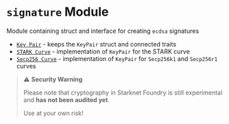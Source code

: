 # `signature` Module

Module containing struct and interface for creating `ecdsa` signatures

* [`Key Pair`](signature/key_pair.md) - keeps the `KeyPair` struct and connected traits
* [`STARK Curve`](signature/stark_curve.md) - implementation of `KeyPair` for the STARK curve
* [`Secp256 Curve`](signature/secp256_curve.md) - implementation of `KeyPair` for `Secp256k1` and `Secp256r1` curves


> ⚠️ **Security Warning**
>
> Please note that cryptography in Starknet Foundry is still experimental and **has not been audited yet**.
>
> Use at your own risk!